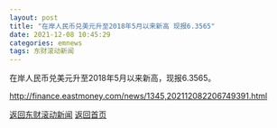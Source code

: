 ```yaml
---
layout: post
title: "在岸人民币兑美元升至2018年5月以来新高 现报6.3565"
date: 2021-12-08 10:45:29
categories: emnews
tags: 东财滚动新闻
---
```


在岸人民币兑美元升至2018年5月以来新高，现报6.3565。

<http://finance.eastmoney.com/news/1345,202112082206749391.html>

[返回东财滚动新闻](./emnews/)
[返回首页](./)